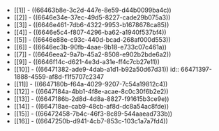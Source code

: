 - [[1]] - ((66463b8e-3c2d-447e-8e59-d44b0099ba4c))
- [[2]] - ((6646e34e-37ec-49d5-8227-cade29b075a3))
- [[3]] - ((6646e461-7db6-4322-9953-b1678678ca85))
- [[4]] - ((6646e5c4-f807-4296-ba62-a1940f537bf4))
- [[5]] - ((6646e88e-c93c-440d-bcad-268af000d553))
- [[6]] - ((6646ec3b-90fb-4aae-9b18-e733c07c461a))
- [[7]] - ((6646eea2-9a7b-45a2-8508-e902b2bde6a2))
- [[9]] - ((6646f14c-d621-4e3d-a31e-ff4c7cb27e11))
- [[10]] - ((66471382-ade9-4dab-a1d1-b92a50d67d31))
  id:: 66471397-1888-4559-af8d-f1f5707c2347
- [[11]] - ((6647180b-f64a-4029-9207-7c54a19812c4))
- [[12]] - ((6647184a-4bb1-4f8e-acae-8c0c30f6b2e2))
- [[13]] - ((6647186b-2d8d-4d8a-8827-f91615b3ce9e))
- [[14]] - ((664718ae-cab9-48cb-af8d-dc8a54ac8fde))
- [[15]] - ((66472458-7b4c-46f3-8c89-544aaead733b))
- [[16]] - ((6647250b-d941-4cb7-853c-103c1a7a7fd4))